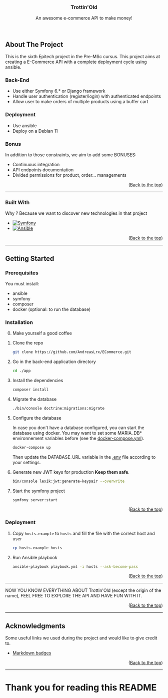 <a name="readme-top"></a>

<!-- PROJECT LOGO -->
<br />
<div align="center">
  <!-- <a href="https://github.com/AndreasLrx/ECommerce">
    <img src="/app/public/logo.png" alt="Logo" width="350" height="auto">
  </a> -->

<h3 align="center">Trottin'Old</h3>

  <p align="center">
    An awesome e-commerce API to make money!
    <br />
    <br />
    <br />
  </p>
</div>

<!-- ABOUT THE PROJECT -->

## About The Project

This is the sixth Epitech project in the Pre-MSc cursus. This project aims at creating a E-Commerce API with a complete deployment cycle using ansible.

### Back-End

- Use either Symfony 6.\* or Django framework
- Handle user authentication (register/login) with authenticated endpoints
- Allow user to make orders of multiple products using a buffer cart

### Deployment

- Use ansible
- Deploy on a Debian 11

### Bonus

In addition to those constraints, we aim to add some BONUSES:

- Continuous integration
- API endpoints documentation
- Divided permissions for product, order... managements

 <p align="right">(<a href="#readme-top">Back to the top</a>)</p>

---

### Built With

Why ? Because we want to discover new technologies in that project

- [![Symfony][symfony.com]][symfony-url]
- [![Ansible][ansible.com]][ansible-url]

<p align="right">(<a href="#readme-top">Back to the top</a>)</p>

---

<!-- GETTING STARTED -->

## Getting Started

### Prerequisites

You must install:

- ansible
- symfony
- composer
- docker (optional: to run the database)

### Installation

0. Make yourself a good coffee

1. Clone the repo

   ```sh
   git clone https://github.com/AndreasLrx/ECommerce.git
   ```

2. Go in the back-end application directory

   ```sh
   cd ./app
   ```

3. Install the dependencies

   ```sh
   composer install
   ```

4. Migrate the database

   ```sh
   ./bin/console doctrine:migrations:migrate
   ```

5. Configure the database

   In case you don't have a database configured, you can start the database using docker.
   You may want to set some MARIA_DB\* environnement variables before
   (see the [docker-compose.yml](app/docker-compose.yml)).

   ```sh
   docker-compose up
   ```

   Then update the DATABASE_URL variable in the [.env](app/.env) file according to your settings.

6. Generate new JWT keys for production **Keep them safe**.

   ```sh
   bin/console lexik:jwt:generate-keypair --overwrite
   ```

7. Start the symfony project

   ```sh
   symfony server:start
   ```

      <p align="right">(<a href="#readme-top">Back to the top</a>)</p>

### Deployment

1. Copy `hosts.example` to `hosts` and fill the file with the correct host and user

   ```sh
   cp hosts.example hosts
   ```

2. Run Ansible playbook

   ```sh
   ansible-playbook playbook.yml -i hosts --ask-become-pass
   ```

      <p align="right">(<a href="#readme-top">Back to the top</a>)</p>
---

NOW YOU KNOW EVERYTHING ABOUT Trottin'Old (except the origin of the name), FEEL FREE TO EXPLORE THE API AND HAVE FUN WITH IT.

<p align="right">(<a href="#readme-top">Back to the top</a>)</p>

---

<!-- ACKNOWLEDGMENTS -->

## Acknowledgments

Some useful links we used during the project and would like to give credit to.

- [Markdown badges](https://github.com/Ileriayo/markdown-badges)

<p align="right">(<a href="#readme-top">Back to the top</a>)</p>

---

# Thank you for reading this README

<!-- MARKDOWN LINKS & IMAGES -->
<!-- https://www.markdownguide.org/basic-syntax/#reference-style-links -->

[symfony.com]: https://img.shields.io/badge/symfony-%23000000.svg?style=for-the-badge&logo=symfony&logoColor=white
[symfony-url]: https://symfony.com/
[ansible.com]: https://img.shields.io/badge/ansible-%231A1918.svg?style=for-the-badge&logo=ansible&logoColor=white
[ansible-url]: https://ansible.com/
